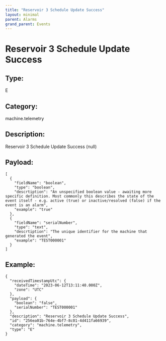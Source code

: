```yaml
---
title: "Reservoir 3 Schedule Update Success"
layout: minimal
parent: Alarms
grand_parent: Events
---
```


# Reservoir 3 Schedule Update Success

## Type:

E

## Category:

machine.telemetry

## Description: 

Reservoir 3 Schedule Update Success (null)

## Payload:

```
[
  {
    "fieldName": "boolean",
    "type": "boolean",
    "descrtiption": "An unspecified boolean value - awaiting more specific definition. Most commonly this describes the state of the event itself - e.g. active (true) or inactive/resolved (false) if the event is an alarm",
    "example": "true"
  },
  {
    "fieldName": "serialNumber",
    "type": "text",
    "descrtiption": "The unique identifier for the machine that generated the event",
    "example": "TEST000001"
  }
]
```

## Example:

```
{
  "receivedTimestampUtc": {
    "dateTime": "2023-06-12T13:11:40.000Z",
    "zone": "UTC"
  },
  "payload": {
    "boolean": "false",
    "serialNumber": "TEST000001"
  },
  "description": "Reservoir 3 Schedule Update Success",
  "id": "256ea01b-764e-4bf7-8c01-4d411fa66939",
  "category": "machine.telemetry",
  "type": "E"
}
```

